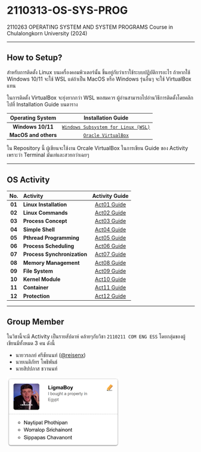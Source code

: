 # 2110313-OS-SYS-PROG

2110263 OPERATING SYSTEM AND SYSTEM PROGRAMS Course in Chulalongkorn University (2024)

---

## How to Setup?

สำหรับการติดตั้ง Linux บนเครื่องคอมพิวเตอร์นั้น ขึ้นอยู่กับว่าเราใช้ระบบปฏิบัติการอะไร ถ้าหากใช้ Windows 10/11 จะใช้ WSL แต่ถ้าเป็น MacOS หรือ Windows รุ่นอื่นๆ จะใช้ VirtualBox แทน

ในการติดตั้ง VirtualBox จะยุ่งยากกว่า WSL พอสมควร ผู้อ่านสามารถไปอ่านวิธีการติดตั้งโดยคลิกไปที่ Installation Guide บนตาราง

|   Operating System   |                                                                   Installation Guide                                                                   |
| :------------------: | :----------------------------------------------------------------------------------------------------------------------------------------------------: |
|  **Windows 10/11**   | [`Windows Subsystem for Linux (WSL)`](https://github.com/reisenx/2110313-OS-SYS-PROG/blob/main/Activity%2001/SETUP.md#windows-subsystem-for-linux-wsl) |
| **MacOS and others** |                [`Oracle VirtualBox`](https://github.com/reisenx/2110313-OS-SYS-PROG/blob/main/Activity%2001/SETUP.md#oracle-virtualbox)                |

ใน Repository นี้ ผู้เขียนจะใช้งาน Orcale VirtualBox ในการเขียน Guide ของ Activity เพราะว่า Terminal มันเท่และสวยกว่าเฉยๆ

---

## OS Activity

|  No.   | Activity                    | Activity Guide  |
| :----: | :-------------------------- | :-------------: |
| **01** | **Linux Installation**      | [Act01 Guide]() |
| **02** | **Linux Commands**          | [Act02 Guide]() |
| **03** | **Process Concept**         | [Act03 Guide]() |
| **04** | **Simple Shell**            | [Act04 Guide]() |
| **05** | **Pthread Programming**     | [Act05 Guide]() |
| **06** | **Process Scheduling**      | [Act06 Guide]() |
| **07** | **Process Synchronization** | [Act07 Guide]() |
| **08** | **Memory Management**       | [Act08 Guide]() |
| **09** | **File System**             | [Act09 Guide]() |
| **10** | **Kernel Module**           | [Act10 Guide]() |
| **11** | **Container**               | [Act11 Guide]() |
| **12** | **Protection**              | [Act12 Guide]() |

---

## Group Member

ในวิชานี้จะมี Activity เป็นรายสัปดาห์ คล้ายๆกับวิชา `2110211 COM ENG ESS` โดยกลุ่มของผู้เขียนมีทั้งหมด 3 คน ดังนี้

- นายวรลภย์ ศรีชัยนนท์ ([@reisenx](https://github.com/reisenx))
- นายเนติภัทร โพธิพันธ์
- นายสิปปภาส ชวานนท์

<img src="https://raw.githubusercontent.com/reisenx/2110313-OS-SYS-PROG/refs/heads/main/Others/group.png" width=60% height=60%>
